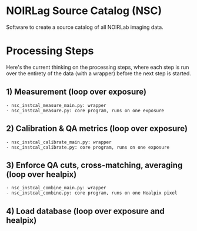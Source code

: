 # NOIRLag Source Catalog (NSC)

Software to create a source catalog of all NOIRLab imaging data.

# Processing Steps

Here's the current thinking on the processing steps, where each step is run over the entirety of the data
(with a wrapper) before the next step is started.

## 1) Measurement (loop over exposure)

    - nsc_instcal_measure_main.py: wrapper
    - nsc_instcal_measure.py: core program, runs on one exposure

## 2) Calibration & QA metrics (loop over exposure)

    - nsc_instcal_calibrate_main.py: wrapper
    - nsc_instcal_calibrate.py: core program, runs on one exposure

## 3) Enforce QA cuts, cross-matching, averaging (loop over healpix)

    - nsc_instcal_combine_main.py: wrapper
    - nsc_instcal_combine.py: core program, runs on one Healpix pixel

## 4) Load database (loop over exposure and healpix)